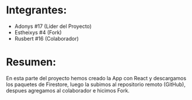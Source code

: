 # Integrantes:

- Adonys #17 (Lider del Proyecto)
- Estheixys #4 (Fork)
- Rusbert #16 (Colaborador)


# Resumen:

En esta parte del proyecto hemos creado la App con React y descargamos los paquetes de Firestore, luego la subimos al repositorio remoto (GitHub), despues agregamos al colaborador e hicimos Fork. 
